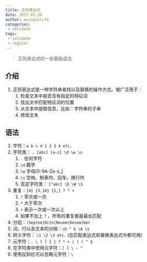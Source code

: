 ```yaml
---
title: 正则表达式
date: 2017-01-20
author: asing1elife
categories:
 - validate
tags:
 - validate
 - regular
---
```

> 正则表达式的一些基础语法  

## 介绍
1. 正则表达式是一种字符串查找以及替换的操作方式。被广泛用于：
	1. 检查文本中是否含有指定的特征词
	2. 找出文中匹配特征词的位置
	3. 从文本中提取信息，比如：字符串的子串
	4. 修改文本

## 语法
1. 字符：`a b c d 1 2 3 4 etc.`
2. 字符类： `. [abc] [a-z] \d \w \s`
	1. `.` 任何字符
	2. `\d` 数字
	3. `\w` 字母[0-9A-Za-z_]
	4. `\s` 空格、制表符、回车、换行符
	5. 否定字符类： `[^abc] \D \W \S`
3. 重复：`{4} {3,16} {1,} ? * +`
	1. `?` 零次或一次
	2. `*` 大于零次
	3. `+` 表示一次或一次以上
	4. 如果不加上 `?` ，所有的重复都是最长匹配
4. 分组：`(Septem|Octo|Novem|Decem)ber`
5. 词，行以及文本的分隔：`\b ^ $ \A \z`
6. 转义字符： `\1 \2 \3 etc.` (在匹配表达式和替换表达式中都可用)
7. 元字符：`. \ [ ] { } ? * + | ( ) ^ $`
8. 在字符类中使用元字符：`[ ] \ - ^`
9. 使用反斜杠可以忽略元字符：`\`	